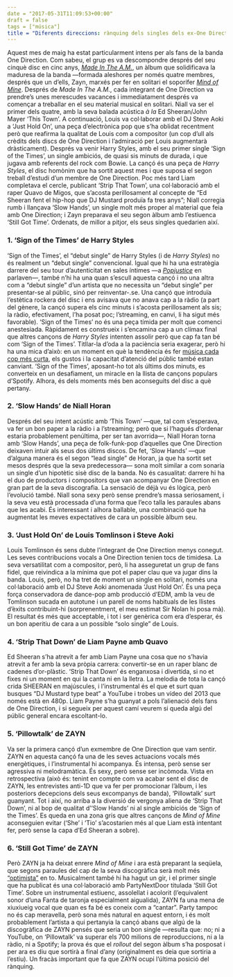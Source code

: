 ```yaml
---
date = "2017-05-31T11:09:53+00:00"
draft = false
tags = ["música"]
title = "Diferents direccions: rànquing dels singles dels ex-One Direction"
---
```

Aquest mes de maig ha estat particularment intens per als fans de la banda One Direction. Com sabeu, el grup es va descompondre després del seu cinquè disc en cinc anys, [*Made In The A.M.*](http://enricllonch.com/post/133873996379/made-in-the-am), un àlbum que solidificava la maduresa de la banda —formada aleshores per només quatre membres, després que un d’ells, Zayn, marxés per fer en solitari el soporífer *[Mind of Mine](http://enricllonch.com/post/142523427309/mind-of-mine)*. Després de *Made In The A.M.*, cada integrant de One Direction va prendre’s unes merescudes vacances i immediatament després va començar a treballar en el seu material musical en solitari. Niall va ser el primer dels quatre, amb la seva balada acústica *à la* Ed Sheeran/John Mayer ‘This Town’. A continuació, Louis va col·laborar amb el DJ Steve Aoki a ‘Just Hold On’, una peça d’electrònica pop que s’ha oblidat recentment però que reafirma la qualitat de Louis com a compositor (un cop d’ull als crèdits dels discs de One Direction i l’admiració per Louis augmentarà dràsticament). Després va venir Harry Styles, amb el seu primer single ‘Sign of the Times’, un single ambiciós, de quasi sis minuts de durada, i que jugava amb referents del rock com Bowie. La cançó és una peça de *Harry Styles*, el disc homònim que ha sortit aquest mes i que suposa el segon treball d’estudi d’un membre de One Direction. Poc més tard Liam completava el cercle, publicant ‘Strip That Town’, una col·laboració amb el raper Quavo de Migos, que s’acosta perillosament al concepte de “Ed Sheeran fent el hip-hop que DJ Mustard produïa fa tres anys”; Niall corregia rumb i llançava ‘Slow Hands’, un single molt més proper al material que feia amb One Direction; i Zayn preparava el seu segon àlbum amb l’estiuenca ‘Still Got Time’. Ordenats, de millor a pitjor, els seus singles quedarien així.

<!-- more -->

### 1. ‘Sign of the Times’ de Harry Styles

‘Sign of the Times’, el “debut single” de Harry Styles (i de *Harry Styles*) no és realment un “debut single” convencional. Igual que hi ha una estratègia darrere del seu tour d’autenticitat en sales íntimes —a [*Popjustice*](https://www.popjustice.com/briefing/alright-the-harry-styles-album-makes-a-lot-more-sense-when-you-see-it-in-a-very-authentic-location/) en parlaven—, també n’hi ha una quan s’escull aquesta cançó i no una altra com a “debut single” d’un artista que no necessita un “debut single” per presentar-se al públic, sinó per reinventar-.se. Una cançó que introduïa l’estètica rockera del disc i ens avisava que no anava cap a la ràdio (a part del gènere, la cançó supera els cinc minuts i s’acosta perillosament als sis; la ràdio, efectivament, l’ha posat poc; l’streaming, en canvi, li ha sigut més favorable). ‘Sign of the Times’ no és una peça tímida per molt que comenci anestesiada. Ràpidament es construeix i s’encamina cap a un clímax final que altres cançons de *Harry Styles* intenten assolir però que cap fa tan bé com ‘Sign of the Times’. Titllar-la d’oda a la paciència seria exagerar, però hi ha una mica d’això: en un moment en què la tendència és fer [música cada cop més curta](https://theoutline.com/post/1451/how-long-should-a-song-be-lil-uzi-vert-elvis-the-beatles), els gustos i la capacitat d’atenció del públic també estan canviant. ‘Sign of the Times’, aposant-ho tot als últims dos minuts, es converteix en un desafiament, un miracle en la llista de cançons populars d’Spotify. Alhora, és dels moments més ben aconseguits del disc a què pertany. 

### 2. ‘Slow Hands’ de Niall Horan

Després del seu intent acústic amb ‘This Town’ —que, tal com s’esperava, va fer un bon paper a la ràdio i a l’streaming; però que si l’hagués d’ordenar estaria probablement penúltima, per ser tan avorrida—, Niall Horan torna amb ‘Slow Hands’, una peça de folk-funk-pop d’aquelles que One Direction deixaven intuir als seus dos últims discos. De fet, ‘Slow Hands’ —que d’alguna manera és el segon “lead single” de Horan, ja que ha sortit set mesos després que la seva predecessora— sona molt similar a com sonaria un single d’un hipotètic sisè disc de la banda. No és casualitat: darrere hi ha el duo de productors i compositors que van acompanyar One Direction en gran part de la seva discografia. La sensació de déjà vu és lògica, però l’evolució també. Niall sona sexy però sense prendre’s massa seriosament, i la seva veu està processada d’una forma que l’eco talla les paraules abans que les acabi. És interessant i alhora ballable, una combinació que ha augmentat les meves expectatives de cara un possible àlbum seu.

### 3. ‘Just Hold On’ de Louis Tomlinson i Steve Aoki

Louis Tomlinson és sens dubte l’integrant de One Direction menys conegut. Les seves contribucions vocals a One Direction tenien tocs de timidesa. La seva versatilitat com a compositor, però, li ha asseguretat un grup de fans fidel, que reivindica a la mínima que pot el paper clau que va jugar dins la banda. Louis, però, no ha tret de moment un single en solitari, només una col·laboració amb el DJ Steve Aoki anomenada ‘Just Hold On’. És una peça força conservadora de dance-pop amb producció d’EDM, amb la veu de Tomlinson sucada en autotune i un parell de noms habituals de les llistes d’èxits contribuint-hi (sorprenentment, el meu estimat Sir Nolan hi posa mà). El resultat és més que acceptable, i tot i ser genèrica com era d’esperar, és un bon aperitiu de cara a un possible “solo single” de Louis. 

### 4. ‘Strip That Down’ de Liam Payne amb Quavo

Ed Sheeran s’ha atrevit a fer amb Liam Payne una cosa que no s’havia atrevit a fer amb la seva pròpia carrera: convertir-se en un raper blanc de cadenes d’or-plàstic. ‘Strip That Down’ és enganxosa i divertida, si no et fixes ni un moment en qui la canta ni en la lletra. La melodia de tota la cançó crida SHEERAN en majúscules, i l’instrumental és el que et surt quan busques “DJ Mustard type beat” a YouTube i trobes un vídeo del 2013 que només està en 480p. Liam Payne s’ha guanyat a pols l’alienació dels fans de One Direction, i si segueix per aquest camí veurem si queda algú del públic general encara escoltant-lo. 

### 5. ‘Pillowtalk’ de ZAYN 

Va ser la primera cançó d’un exmembre de One Direction que vam sentir. ZAYN en aquesta cançó fa una de les seves actuacions vocals més energètiques, i l’instrumental hi acompanya. És intensa, però sense ser agressiva ni melodramàtica. És sexy, però sense ser incòmoda. Vista en retrospectiva (això és: tenint en compte com va acabar sent el disc de ZAYN, les entrevistes anti-1D que va fer per promocionar l’àlbum, i les posteriors decepcions dels seus excompanys de banda), ‘Pillowtalk’ surt guanyant. Tot i així, no arriba a la diversió de vergonya aliena de ‘Strip That Down’, ni al bop de qualitat d’‘Slow Hands’ ni al single ambiciós de ‘Sign of the Times’. Es queda en una zona gris que altres cançons de *Mind of Mine* aconseguien evitar (‘She’ i ‘Tio’ s’acostarien més al que Liam està intentant fer, però sense la capa d’Ed Sheeran a sobre). 

### 6. ‘Still Got Time’ de ZAYN

Però ZAYN ja ha deixat enrere *Mind of Mine* i ara està preparant la seqüela, que segons paraules del cap de la seva discogràfica serà molt més [“optimista”](https://www.popjustice.com/thenews/apparently-zayns-forthcoming-new-album-has-a-more-optimistic-tone/) en to. Musicalment també hi ha hagut un gir, i el primer single que ha publicat és una col·laboració amb PartyNextDoor titulada ‘Still Got Time’. Sobre un instrumental estiuenc, assolellat i acolorit (l’equivalent sonor d’una Fanta de taronja especialment aigualida), ZAYN fa una mena de xiuxiueig vocal que quan es fa bé es coneix com a “cantar”. Party tampoc no és cap meravella, però sona més natural en aquest entorn, i és molt probablement l’artista a qui pertanyia la cançó abans que algú de la discogràfica de ZAYN pensés que seria un bon single —resulta que: no; ni a YouTube, on ‘Pillowtalk’ va superar els 700 milions de reproduccions, ni a la ràdio, ni a Spotify; la prova és que el *rollout* del segon àlbum s’ha posposat i per ara es diu que sortirà a final d’any (originalment es deia que sortiria a l’estiu). Un fracàs important que fa que ZAYN ocupi l’última posició del rànquing.